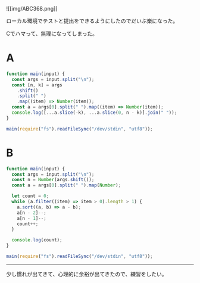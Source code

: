 ![[img/ABC368.png]]

ローカル環境でテストと提出をできるようにしたのでだいぶ楽になった。

Cでハマって、無理になってしまった。

# A

```javascript
function main(input) {
  const args = input.split("\n");
  const [n, k] = args
    .shift()
    .split(" ")
    .map((item) => Number(item));
  const a = args[0].split(" ").map((item) => Number(item));
  console.log([...a.slice(-k), ...a.slice(0, n - k)].join(" "));
}

main(require("fs").readFileSync("/dev/stdin", "utf8"));

```

# B
```javascript
function main(input) {
  const args = input.split("\n");
  const n = Number(args.shift());
  const a = args[0].split(" ").map(Number);

  let count = 0;
  while (a.filter((item) => item > 0).length > 1) {
    a.sort((a, b) => a - b);
    a[n - 2]--;
    a[n - 1]--;
    count++;
  }

  console.log(count);
}

main(require("fs").readFileSync("/dev/stdin", "utf8"));
```

---
少し慣れが出てきて、心理的に余裕が出てきたので、練習をしたい。
